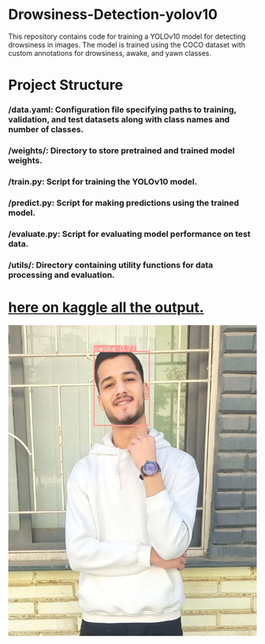 # Drowsiness-Detection-yolov10 

This repository contains code for training a YOLOv10 model for detecting drowsiness in images. The model is trained using the COCO dataset with custom annotations for drowsiness, awake, and yawn classes.

# Project Structure
### /data.yaml: Configuration file specifying paths to training, validation, and test datasets along with class names and number of classes.
### /weights/: Directory to store pretrained and trained model weights.
### /train.py: Script for training the YOLOv10 model.
### /predict.py: Script for making predictions using the trained model.
### /evaluate.py: Script for evaluating model performance on test data.
### /utils/: Directory containing utility functions for data processing and evaluation.

# [here on kaggle all the output.](https://www.kaggle.com/code/abdoghazala/drowsiness-detection-yolov10/output)


![Inference Example](train/422946657_1843239819427840_4190706023266226446_n.jpg)
